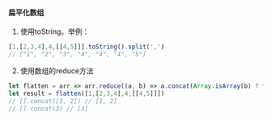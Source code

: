 #### 扁平化数组

1. 使用toString。举例：

```javascript
[1,[2,3,4],4,[[4,5]]].toString().split(',')
// ["1", "2", "3", "4", "4", "4", "5"]
```

2. 使用数组的reduce方法

```javascript
let flatten = arr => arr.reduce((a, b) => a.concat(Array.isArray(b) ? flatten(b) : b), [])
let result = flatten([1,[2,3,4],4,[[4,5]]])
// [].concat([1, 2]) // [1, 2]
// [].concat(3) // [3]
```